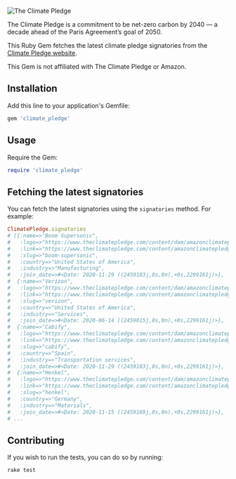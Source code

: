 ![The Climate Pledge](https://www.theclimatepledge.com/content/dam/amazonclimatepledge/logos/new-logo-color.svg)

The Climate Pledge is a commitment to be net-zero carbon by 2040 — a decade ahead of the Paris Agreement’s goal of 2050.

This Ruby Gem fetches the latest climate pledge signatories from the [Climate Pledge website](https://www.theclimatepledge.com/).

This Gem is not affiliated with The Climate Pledge or Amazon.

## Installation

Add this line to your application's Gemfile:

```ruby
gem 'climate_pledge'
```

## Usage

Require the Gem:

```ruby
require 'climate_pledge'
```

## Fetching the latest signatories

You can fetch the latest signatories using the `signatories` method. For example:

```ruby
ClimatePledge.signatories
# [{:name=>"Boom Supersonic",
#   :logo=>"https://www.theclimatepledge.com/content/dam/amazonclimatepledge/signatory-logo/Boom - Desktop.png",
#   :link=>"https://www.theclimatepledge.com/content/amazonclimatepledge/us/en/Signatories/boom-supersonic.html",
#   :slug=>"boom-supersonic",
#   :country=>"United States of America",
#   :industry=>"Manufacturing",
#   :join_date=>#<Date: 2020-11-29 ((2459183j,0s,0n),+0s,2299161j)>},
#  {:name=>"Verizon",
#   :logo=>"https://www.theclimatepledge.com/content/dam/amazonclimatepledge/signatory-logo/Verizon - Desktop.png",
#   :link=>"https://www.theclimatepledge.com/content/amazonclimatepledge/us/en/Signatories/verizon.html",
#   :slug=>"verizon",
#   :country=>"United States of America",
#   :industry=>"Services",
#   :join_date=>#<Date: 2020-06-14 ((2459015j,0s,0n),+0s,2299161j)>},
#  {:name=>"Cabify",
#   :logo=>"https://www.theclimatepledge.com/content/dam/amazonclimatepledge/signatory-logo/2022/Cabify.png",
#   :link=>"https://www.theclimatepledge.com/content/amazonclimatepledge/us/en/Signatories/cabify.html",
#   :slug=>"cabify",
#   :country=>"Spain",
#   :industry=>"Transportation services",
#   :join_date=>#<Date: 2020-11-29 ((2459183j,0s,0n),+0s,2299161j)>},
#  {:name=>"Henkel",
#   :logo=>"https://www.theclimatepledge.com/content/dam/amazonclimatepledge/signatory-logo/Henkel - Desktop.png",
#   :link=>"https://www.theclimatepledge.com/content/amazonclimatepledge/us/en/Signatories/henkel.html",
#   :slug=>"henkel",
#   :country=>"Germany",
#   :industry=>"Materials",
#   :join_date=>#<Date: 2020-11-15 ((2459169j,0s,0n),+0s,2299161j)>},
# ...
```

## Contributing

If you wish to run the tests, you can do so by running:

```bash
rake test
```
